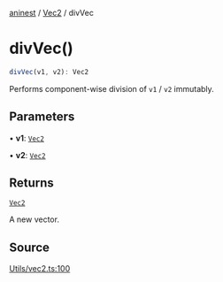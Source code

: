 [aninest](../../index.md) / [Vec2](../index.md) / divVec

# divVec()

```ts
divVec(v1, v2): Vec2
```

Performs component-wise division of `v1` / `v2` immutably.

## Parameters

• **v1**: [`Vec2`](../type-aliases/Vec2.md)

• **v2**: [`Vec2`](../type-aliases/Vec2.md)

## Returns

[`Vec2`](../type-aliases/Vec2.md)

A new vector.

## Source

[Utils/vec2.ts:100](https://github.com/zphrs/aninest/blob/2327e64/src/Utils/vec2.ts#L100)
